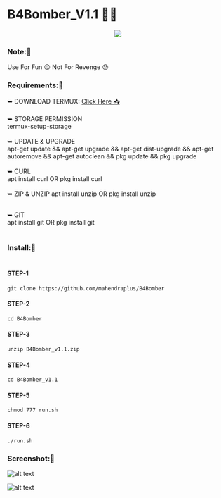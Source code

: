 # B4Bomber_V1.1 👩‍💻
<p align="center">
<img src="https://img.icons8.com/cute-clipart/64/000000/grenade.png"/>
</P>

### Note:🚫
Use For Fun 😜 Not For Revenge 😡

### Requirements:🚫
➥ DOWNLOAD TERMUX: [Click Here 📥](https://play.google.com/store/apps/details?id=com.termux)  <br><br>
➥ STORAGE PERMISSION <br>
termux-setup-storage<br>
<br>
➥ UPDATE & UPGRADE <br>
apt-get update && apt-get upgrade && apt-get dist-upgrade && apt-get autoremove && apt-get autoclean && pkg update && pkg upgrade
<br><br>
➥ CURL<br>
apt install curl   OR  pkg install curl <br><br>
➥ ZIP & UNZIP
apt install unzip OR pkg install unzip<br><br>

➥  GIT <br>
apt install git OR pkg install git<br><br>

### Install:🚫<br><br>

#### STEP-1
```
git clone https://github.com/mahendraplus/B4Bomber
```

#### STEP-2
```
cd B4Bomber
```
#### STEP-3
```
unzip B4Bomber_v1.1.zip
```
#### STEP-4
```
cd B4Bomber_v1.1
```
#### STEP-5
```
chmod 777 run.sh
```
#### STEP-6
```
./run.sh
```
### Screenshot:🚫

![alt text](https://raw.githubusercontent.com/mahendraplus/B4Bomber/main/Screenshot_2021-05-12-15-57-46-32.png "use")<br>

![alt text](https://raw.githubusercontent.com/mahendraplus/B4Bomber/main/Screenshot_2021-05-12-16-13-43-60.png "pic2")




